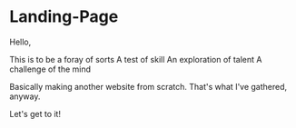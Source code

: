 # Landing-Page

Hello,

This is to be a foray of sorts
A test of skill
An exploration of talent
A challenge of the mind

Basically making another website from scratch. That's what I've gathered, anyway.

Let's get to it!